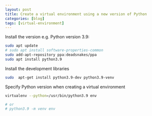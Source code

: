 ```yaml
---
layout: post
title: Create a virtual environment using a new version of Python
categories: [blog]
tags: [virtual-environment]
---
```


Install the version e.g. Python version 3.9:

```bash
sudo apt update
# sudo apt install software-properties-common
sudo add-apt-repository ppa:deadsnakes/ppa
sudo apt install python3.9
```

Install the development libraries
```bash
sudo  apt-get install python3.9-dev python3.9-venv
```

Specify Python version when creating a virtual environment
```bash
virtualenv --python=/usr/bin/python3.9 env

# or
# python3.9 -m venv env
```